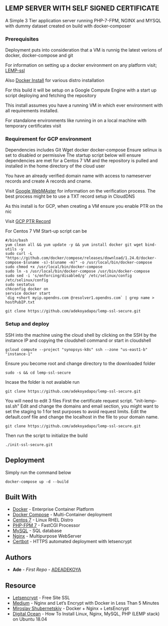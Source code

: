 ## LEMP SERVER WITH SELF SIGNED CERTIFICATE

A Simple 3 Tier application server running PHP-7-FPM, NGINX and MYSQL with dummy dataset created on build with docker-composer

### Prerequisites

Deployment puts into consideration that a VM is runnig the latest verions of docker, docker-compose and git

For information on setting up a docker environment on any platform visit; [LEMP-ssl](https://github.com/adekoyadapo/LEMP-ssl.git)

Also [Docker Install](https://docs.docker.com/install/) for various distro installation

For this build it will be setup on a Google Compute Engine with a start up script deploying and fetching the repository

This install assumes you have a running VM in which ever environment with all requirements installed.

For standalone environments like running in on a local machine with temporary certificates visit

### Requirement for GCP environment

Dependencies includes Git Wget docker docker-compose
Ensure selinux is set to disabled or permissive
The startup script below will ensure dependencies are met for a Centos 7 VM and the repository is pulled and installed in the home directory of the cloud user

You have an already verified domain name with access to nameserver records and create A records and cname.

Visit [Google WebMAster](https://www.google.com/webmasters/verification/home) for information on the verification process. The best process might be to use a TXT record setup in CloudDNS

As this install is for GCP, when creating a VM ensure you enable PTR on the nic

Visit [GCP PTR Record](https://cloud.google.com/compute/docs/instances/create-ptr-record)


For Centos 7 VM Start-up script can be
```
#/bin/bash
yum clean all && yum update -y && yum install docker git wget bind-utils -y
sudo curl -L "https://github.com/docker/compose/releases/download/1.24.0/docker-compose-$(uname -s)-$(uname -m)" -o /usr/local/bin/docker-compose
sudo chmod +x /usr/local/bin/docker-compose
sudo ln -s /usr/local/bin/docker-compose /usr/bin/docker-compose
sudo sed -i 's/enforcing/disabled/g' /etc/selinux/config /etc/selinux/config
sudo sestatus
chkconfig docker on
service docker start
`dig +short myip.opendns.com @resolver1.opendns.com` | grep name > hostPubIP.txt

git clone https://github.com/adekoyadapo/lemp-ssl-secure.git
```

### Setup and deploy

SSH into the machine using the cloud shell by clicking on the SSH by the instance IP and copying the cloudshell command or start in cloudshell

```
gcloud compute --project "synopsys-k8s" ssh --zone "us-east1-b" "instance-1"
```
Ensure you become root and change directory to the downloaded folder

```
sudo -s && cd lemp-ssl-secure
```
Incase the folder is not avalable run

```
git clone https://github.com/adekoyadapo/lemp-ssl-secure.git
```

You will need to edit 3 files
First the certificate request script. "init-lemp-ssl.sh"
Edit and change the domains and email section, you might want to set the staging to 1 for test purposes to avoid request limits.
Edit the default.conf file and change the localhost in the file to your domain name.

```
git clone https://github.com/adekoyadapo/lemp-ssl-secure.git
```

Then run the script to initialize the build

```
./init-ssl-secure.git
```
## Deployment

Simply run the command below
```
docker-compose up -d --build
```

## Built With

* [Docker](https://www.docker.com/) - Enterprise Container Platform
* [Docker Compose](https://docs.docker.com/compose/) - Multi-Container deployment
* [Centos 7](https://www.centos.org/about/) - Linux RHEL Distro
* [PHP-FPM 7](https://php-fpm.org/) - FastCGI Processor
* [MySQL](https://www.mysql.com/) - SQL database
* [Nginx](https://www.nginx.com/resources/glossary/nginx/) - Multipurpose WebServer
* [Certbot](https://certbot.eff.org/) - HTTPS automated deployment with letsencrypt


## Authors

* **Ade** - *First Repo* - [ADEADEKOYA](https://github.com/adekoyadapo)

## Resource

* [Letsencrypt](https://letsencrypt.org/docs/certificates-for-localhost/) - Free Site SSL
* [Medium](https://medium.com/@pentacent/nginx-and-lets-encrypt-with-docker-in-less-than-5-minutes-b4b8a60d3a71) - Nginx and Let’s Encrypt with Docker in Less Than 5 Minutes
* [Miroslav Shubernetskiy](https://miki725.com/docker/crypto/2017/01/29/docker+nginx+letsencrypt.html) - Docker + Nginx + LetsEncrypt
* [Digital Ocean](https://www.digitalocean.com/community/tutorials/how-to-install-linux-nginx-mysql-php-lemp-stack-ubuntu-18-04) - How To Install Linux, Nginx, MySQL, PHP (LEMP stack) on Ubuntu 18.04
